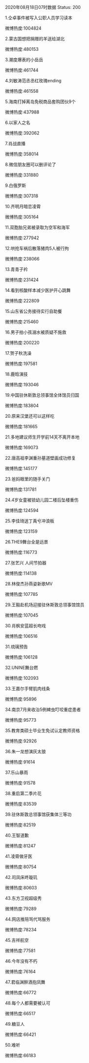 2020年08月18日07时数据
Status: 200

1.仝卓事件被写入公职人员学习读本

微博热度:1004824

2.蒙古国想把捐赠的羊送给湖北

微博热度:480153

3.潮度爆表的小岳岳

微博热度:461744

4.刘敏涛范丞丞红玫瑰ending

微博热度:461558

5.海南打掉离岛免税商品套购团伙9个

微博热度:437988

6.以家人之名

微博热度:392062

7.肖战直播

微博热度:358014

8.微信朋友圈可以删评论了

微博热度:331880

9.白俄罗斯

微博热度:307318

10.齐明月暗恋凌霄

微博热度:305164

11.双胞胎兄弟被录取为空军和海军

微博热度:277942

12.哄抢车祸后散落猪肉5人被行拘

微博热度:238066

13.青青子衿

微博热度:231424

14.看到核酸样本减少医护开心跳舞

微博热度:222809

15.山东省公务接待实行自助餐

微博热度:215460

16.男子拍小孩溺水被质疑不施救

微博热度:200220

17.贺子秋洗澡

微博热度:197581

18.鹿晗演技

微博热度:193046

19.中国驻休斯敦总领事馆全体馆员归国

微博热度:183804

20.原来汉堡还可以这样吃

微博热度:181665

21.多地建议师生开学前14天不离开本地

微博热度:169073

22.唐高祖李渊重孙墓道壁画成功修复

微博热度:145177

23.爸妈眼里的随手关门

微博热度:131781

24.4岁女童被锁幼儿园二楼后坠楼重伤

微博热度:124594

25.李佳琦送丁禹兮冲浪板

微博热度:123159

26.THE9舞台全是远景

微博热度:116773

27.张艺兴 人间节拍器

微博热度:114138

28.林俊杰孙燕姿新歌MV

微博热度:107785

29.王毅赴机场迎接驻休斯敦总领事馆馆员

微博热度:107045

30.肖枫安蓝超长吻戏

微博热度:106516

31.琉璃预告

微博热度:106128

32.UNINE舞台燃

微博热度:102093

33.王嘉尔手臂肌肉线条

微博热度:95896

34.南京7月来收治5例蜱虫叮咬重症患者

微博热度:95773

35.教育类硕士毕业生免试认定教师资格

微博热度:92926

36.朱一龙想演灰太狼

微博热度:91614

37.乐山暴雨

微博热度:91578

38.重启第二季片花

微博热度:83539

39.驻休斯敦总领事馆获集体三等功

微博热度:82519

40.王智道歉

微博热度:81247

41.凌霄做牙医

微博热度:80754

42.司凤床咚璇玑

微博热度:80603

43.东方卫视超级秀

微博热度:79289

44.网店推陪骂代骂服务

微博热度:78234

45.吉祥航空

微博热度:77581

46.今年没有不朽

微博热度:76164

47.君临渊醉酒抱凤舞

微博热度:66772

48.每个人都需要被认可

微博热度:66517

49.糖豆人

微博热度:66421

50.难听

微博热度:66183

